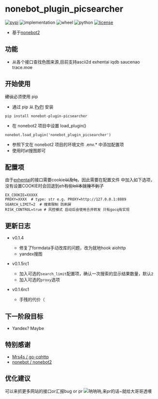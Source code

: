 # nonebot_plugin_picsearcher
[![pypi](https://img.shields.io/pypi/v/nonebot-plugin-picsearcher.svg)](https://pypi.org/project/nonebot_plugin_picsearcher/) 
![implementation](https://img.shields.io/pypi/implementation/nonebot-plugin-picsearcher)
![wheel](https://img.shields.io/pypi/wheel/nonebot-plugin-picsearcher)
![python](https://img.shields.io/pypi/pyversions/nonebot-plugin-picsearcher)
[![license](https://img.shields.io/github/license/synodriver/nonebot_plugin_picsearcher.svg)](https://raw.githubusercontent.com/synodriver/nonebot_plugin_picsearcher/main/LICENSE)

- 基于[nonebot2](https://github.com/nonebot/nonebot2)

## 功能

- 从各个接口查找色图来源,目前支持ascii2d exhentai iqdb saucenao trace.moe

## 开始使用

~~建议~~必须使用 pip

- 通过 pip 从 [PyPI](https://pypi.org/project/nonebot_plugin_picsearcher/) 安装

``` {.sourceCode .bash}
pip install nonebot-plugin-picsearcher
```

- 在 nonebot2 项目中设置 load_plugin()

``` {.sourceCode .python}
nonebot.load_plugin('nonebot_plugin_picsearcher')
```

- 参照下文在 nonebot2 项目的环境文件 .env.\* 中添加配置项
- 使用时at搜图即可

## 配置项

由于[exhentai](https://exhentai.org)的接口需要cookie~~以及fq~~，因此需要在配置文件
中加入如下选项，没有设置COOKIE时会回退到eh~~有些loli本就搜不到了~~
```
EX_COOKIE=XXXXX
PROXY=XXXX  # type: str e.g. PROXY=http://127.0.0.1:8889
SEARCH_LIMIT=2  # 搜索限制 防刷屏
RISK_CONTROL=true # 风控模式 启动后会使用合并转发 只有gocq有实现
```

## 更新日志
- v0.1.4
    - 修复了formdata手动改库的问题，改为就地hook aiohttp
    - yandex搜图
  
- v0.1.5rc1
    - 加入可选的`search_limit`配置项，确认一次搜索的显示结果数量，默认`2`
    - 加入可选的`proxy`选项

- v0.1.6rc1
    - 手残的代价（

## 下一阶段目标

- Yandex? Maybe


## 特别感谢

- [Mrs4s / go-cqhttp](https://github.com/Mrs4s/go-cqhttp)
- [nonebot / nonebot2](https://github.com/nonebot/nonebot2)

## 优化建议

可以来抓更多网站的接口or汇报bug or pr
![](https://i.pixiv.cat/img-original/img/2019/08/07/00/13/37/76116742_p0.png "呐呐呐,来pr的话~就给大哥哥透噢")